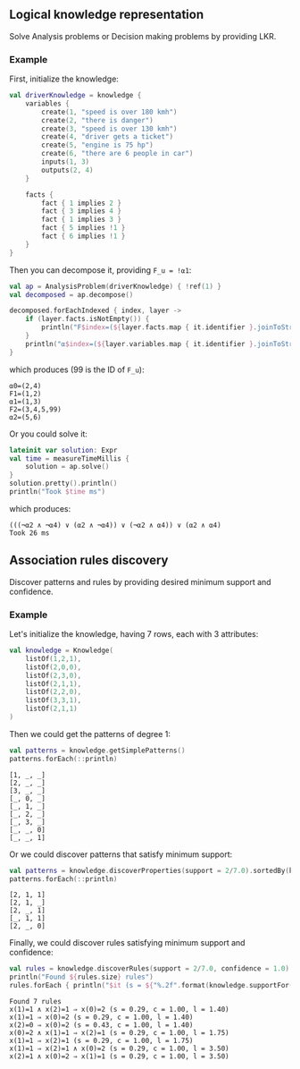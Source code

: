 ## Logical knowledge representation
Solve Analysis problems or Decision making problems by providing LKR.

### Example
First, initialize the knowledge:
```kotlin
val driverKnowledge = knowledge {
    variables {
        create(1, "speed is over 180 kmh")
        create(2, "there is danger")
        create(3, "speed is over 130 kmh")
        create(4, "driver gets a ticket")
        create(5, "engine is 75 hp")
        create(6, "there are 6 people in car")
        inputs(1, 3)
        outputs(2, 4)
    }

    facts {
        fact { 1 implies 2 }
        fact { 3 implies 4 }
        fact { 1 implies 3 }
        fact { 5 implies !1 }
        fact { 6 implies !1 }
    }
}
```

Then you can decompose it, providing `F_u = !⍺1`:
```kotlin
val ap = AnalysisProblem(driverKnowledge) { !ref(1) }
val decomposed = ap.decompose()

decomposed.forEachIndexed { index, layer ->
    if (layer.facts.isNotEmpty()) {
        println("F$index=(${layer.facts.map { it.identifier }.joinToString(",")})")
    }
    println("⍺$index=(${layer.variables.map { it.identifier }.joinToString(",")})")
}
```
which produces (99 is the ID of `F_u`):
```
⍺0=(2,4)
F1=(1,2)
⍺1=(1,3)
F2=(3,4,5,99)
⍺2=(5,6)
```

Or you could solve it:
```kotlin
lateinit var solution: Expr
val time = measureTimeMillis {
    solution = ap.solve()
}
solution.pretty().println()
println("Took $time ms")
```
which produces:
```
(((¬⍺2 ∧ ¬⍺4) ∨ (⍺2 ∧ ¬⍺4)) ∨ (¬⍺2 ∧ ⍺4)) ∨ (⍺2 ∧ ⍺4)
Took 26 ms
```


## Association rules discovery
Discover patterns and rules by providing desired minimum support and confidence.

### Example
Let's initialize the knowledge, having 7 rows, each with 3 attributes:
```kotlin
val knowledge = Knowledge(
    listOf(1,2,1),
    listOf(2,0,0),
    listOf(2,3,0),
    listOf(2,1,1),
    listOf(2,2,0),
    listOf(3,3,1),
    listOf(2,1,1)
)
```

Then we could get the patterns of degree 1:
```kotlin
val patterns = knowledge.getSimplePatterns()
patterns.forEach(::println)
```

```
[1, _, _]
[2, _, _]
[3, _, _]
[_, 0, _]
[_, 1, _]
[_, 2, _]
[_, 3, _]
[_, _, 0]
[_, _, 1]
```

Or we could discover patterns that satisfy minimum support:
```kotlin
val patterns = knowledge.discoverProperties(support = 2/7.0).sortedBy(knowledge::supportFor)
patterns.forEach(::println)
```

```
[2, 1, 1]
[2, 1, _]
[2, _, 1]
[_, 1, 1]
[2, _, 0]
```

Finally, we could discover rules satisfying minimum support and confidence:
```kotlin
val rules = knowledge.discoverRules(support = 2/7.0, confidence = 1.0).sortedBy(knowledge::liftFor)
println("Found ${rules.size} rules")
rules.forEach { println("$it (s = ${"%.2f".format(knowledge.supportFor(it))}, c = ${"%.2f".format(knowledge.confidenceFor(it))}, l = ${"%.2f".format(knowledge.liftFor(it))})") }
```

```
Found 7 rules
x(1)=1 ∧ x(2)=1 ⇒ x(0)=2 (s = 0.29, c = 1.00, l = 1.40)
x(1)=1 ⇒ x(0)=2 (s = 0.29, c = 1.00, l = 1.40)
x(2)=0 ⇒ x(0)=2 (s = 0.43, c = 1.00, l = 1.40)
x(0)=2 ∧ x(1)=1 ⇒ x(2)=1 (s = 0.29, c = 1.00, l = 1.75)
x(1)=1 ⇒ x(2)=1 (s = 0.29, c = 1.00, l = 1.75)
x(1)=1 ⇒ x(2)=1 ∧ x(0)=2 (s = 0.29, c = 1.00, l = 3.50)
x(2)=1 ∧ x(0)=2 ⇒ x(1)=1 (s = 0.29, c = 1.00, l = 3.50)

```